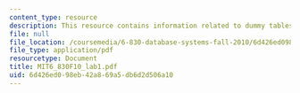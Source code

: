 ```yaml
---
content_type: resource
description: This resource contains information related to dummy tables.
file: null
file_location: /coursemedia/6-830-database-systems-fall-2010/6d426ed098eb42a869a5db6d2d506a10_MIT6_830F10_lab1.pdf
file_type: application/pdf
resourcetype: Document
title: MIT6_830F10_lab1.pdf
uid: 6d426ed0-98eb-42a8-69a5-db6d2d506a10
---
```

